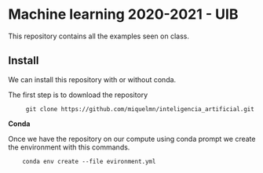 # Machine learning  2020-2021 - UIB 

This repository contains all the examples seen on class. 

## Install

We can install this repository with or without conda.

The first step is to download the repository
```
     git clone https://github.com/miquelmn/inteligencia_artificial.git
```

**Conda**

Once we have the repository on our compute using conda prompt we create the 
environment with this commands.
```
    conda env create --file evironment.yml
```
